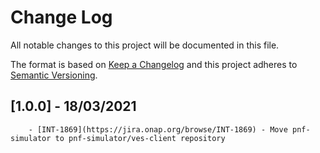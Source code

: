 # Change Log
All notable changes to this project will be documented in this file.

The format is based on [Keep a Changelog](http://keepachangelog.com/)
and this project adheres to [Semantic Versioning](http://semver.org/).

## [1.0.0] - 18/03/2021
        - [INT-1869](https://jira.onap.org/browse/INT-1869) - Move pnf-simulator to pnf-simulator/ves-client repository

